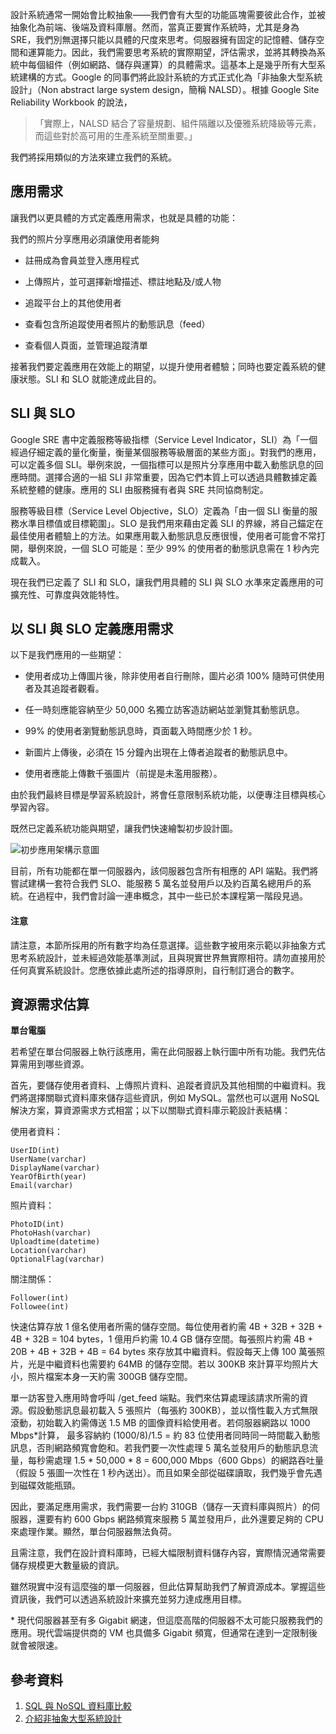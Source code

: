 設計系統通常一開始會比較抽象——我們會有大型的功能區塊需要彼此合作，並被抽象化為前端、後端及資料庫層。然而，當真正要實作系統時，尤其是身為 SRE，我們別無選擇只能以具體的尺度來思考。伺服器擁有固定的記憶體、儲存空間和運算能力。因此，我們需要思考系統的實際期望，評估需求，並將其轉換為系統中每個組件（例如網路、儲存與運算）的具體需求。這基本上是幾乎所有大型系統建構的方式。Google 的同事們將此設計系統的方式正式化為「非抽象大型系統設計」（Non abstract large system design，簡稱 NALSD）。根據 Google Site Reliability Workbook 的說法，
> 「實際上，NALSD 結合了容量規劃、組件隔離以及優雅系統降級等元素，而這些對於高可用的生產系統至關重要。」

我們將採用類似的方法來建立我們的系統。

## 應用需求

讓我們以更具體的方式定義應用需求，也就是具體的功能：

我們的照片分享應用必須讓使用者能夠

-   註冊成為會員並登入應用程式

-   上傳照片，並可選擇新增描述、標註地點及/或人物

-   追蹤平台上的其他使用者

-   查看包含所追蹤使用者照片的動態訊息（feed）

-   查看個人頁面，並管理追蹤清單

接著我們要定義應用在效能上的期望，以提升使用者體驗；同時也要定義系統的健康狀態。SLI 和 SLO 就能達成此目的。

## SLI 與 SLO

Google SRE 書中定義服務等級指標（Service Level Indicator，SLI）為「一個經過仔細定義的量化衡量，衡量某個服務等級層面的某些方面」。對我們的應用，可以定義多個 SLI。舉例來說，一個指標可以是照片分享應用中載入動態訊息的回應時間。選擇合適的一組 SLI 非常重要，因為它們本質上可以透過具體數據定義系統整體的健康。應用的 SLI 由服務擁有者與 SRE 共同協商制定。

服務等級目標（Service Level Objective，SLO）定義為「由一個 SLI 衡量的服務水準目標值或目標範圍」。SLO 是我們用來藉由定義 SLI 的界線，將自己錨定在最佳使用者體驗上的方法。如果應用載入動態訊息反應很慢，使用者可能會不常打開，舉例來說，一個 SLO 可能是：至少 99% 的使用者的動態訊息需在 1 秒內完成載入。

現在我們已定義了 SLI 和 SLO，讓我們用具體的 SLI 與 SLO 水準來定義應用的可擴充性、可靠度與效能特性。

## 以 SLI 與 SLO 定義應用需求

以下是我們應用的一些期望：

-   使用者成功上傳圖片後，除非使用者自行刪除，圖片必須 100% 隨時可供使用者及其追蹤者觀看。

-   任一時刻應能容納至少 50,000 名獨立訪客造訪網站並瀏覽其動態訊息。

-   99% 的使用者瀏覽動態訊息時，頁面載入時間應少於 1 秒。

-   新圖片上傳後，必須在 15 分鐘內出現在上傳者追蹤者的動態訊息中。

-   使用者應能上傳數千張圖片（前提是未濫用服務）。

由於我們最終目標是學習系統設計，將會任意限制系統功能，以便專注目標與核心學習內容。

既然已定義系統功能與期望，讓我們快速繪製初步設計圖。

![初步應用架構示意圖](images/initial_application_sketch.jpeg)

目前，所有功能都在單一伺服器內，該伺服器包含所有相應的 API 端點。我們將嘗試建構一套符合我們 SLO、能服務 5 萬名並發用戶以及約百萬名總用戶的系統。在過程中，我們會討論一連串概念，其中一些已於本課程第一階段見過。

<div class="callout callout-danger">
<h4>注意</h4>
請注意，本節所採用的所有數字均為任意選擇。這些數字被用來示範以非抽象方式思考系統設計，並未經過效能基準測試，且與現實世界無實際相符。請勿直接用於任何真實系統設計。您應依據此處所述的指導原則，自行制訂適合的數字。
</div>

## 資源需求估算

**單台電腦**

若希望在單台伺服器上執行該應用，需在此伺服器上執行圖中所有功能。我們先估算需用到哪些資源。

首先，要儲存使用者資料、上傳照片資料、追蹤者資訊及其他相關的中繼資料。我們將選擇關聯式資料庫來儲存這些資訊，例如 MySQL。當然也可以選用 NoSQL 解決方案，算資源需求方式相當；以下以關聯式資料庫示範設計表結構：

使用者資料：
```
UserID(int)
UserName(varchar)
DisplayName(varchar)
YearOfBirth(year)
Email(varchar)
```
照片資料：
```
PhotoID(int)
PhotoHash(varchar)
Uploadtime(datetime)
Location(varchar)
OptionalFlag(varchar)
```
關注關係：
```
Follower(int)
Followee(int)
```

快速估算存放 1 億名使用者所需的儲存空間。每位使用者約需 4B + 32B + 32B + 4B + 32B = 104 bytes，1 億用戶約需 10.4 GB 儲存空間。每張照片約需 4B + 20B + 4B + 32B + 4B = 64 bytes 來存放其中繼資料。假設每天上傳 100 萬張照片，光是中繼資料也需要約 64MB 的儲存空間。若以 300KB 來計算平均照片大小，照片檔案本身一天約需 300GB 儲存空間。

單一訪客登入應用時會呼叫 /get_feed 端點。我們來估算處理該請求所需的資源。假設動態訊息最初載入 5 張照片（每張約 300KB），並以惰性載入方式無限滾動，初始載入約需傳送 1.5 MB 的圖像資料給使用者。若伺服器網路以 1000 Mbps*計算，
最多容納約 (1000/8)/1.5 = 約 83 位使用者同時同一時間載入動態訊息，否則網路頻寬會飽和。若我們要一次性處理 5 萬名並發用戶的動態訊息流量，每秒需處理 1.5 * 50,000 * 8 = 600,000 Mbps（600 Gbps）的網路吞吐量（假設 5 張圖一次性在 1 秒內送出）。而且如果全部從磁碟讀取，我們幾乎會先遇到磁碟效能瓶頸。

因此，要滿足應用需求，我們需要一台約 310GB（儲存一天資料庫與照片）的伺服器，還要有約 600 Gbps 網路頻寬來服務 5 萬並發用戶，此外還要足夠的 CPU 來處理作業。顯然，單台伺服器無法負荷。

且需注意，我們在設計資料庫時，已經大幅限制資料儲存內容，實際情況通常需要儲存規模更大數量級的資訊。

雖然現實中沒有這麼強的單一伺服器，但此估算幫助我們了解資源成本。掌握這些資訊後，我們可以透過系統設計來擴充並努力達成應用目標。

\* 現代伺服器甚至有多 Gigabit 網速，但這麼高階的伺服器不太可能只服務我們的應用。現代雲端提供商的 VM 也具備多 Gigabit 頻寬，但通常在達到一定限制後就會被限速。

## 參考資料
1. [SQL 與 NoSQL 資料庫比較](https://www.mongodb.com/nosql-explained/nosql-vs-sql)  
2. [介紹非抽象大型系統設計](https://sre.google/workbook/non-abstract-design/)

